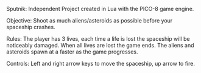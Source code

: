 Sputnik: Independent Project created in Lua with the PICO-8 game engine.

Objective: Shoot as much aliens/asteroids as possible before your spaceship crashes.

Rules: The player has 3 lives, each time a life is lost the spaceship will be noticeably damaged. When all lives are lost the game ends. The aliens and asteroids spawn at a faster as the game progresses.

Controls: Left and right arrow keys to move the spaceship, up arrow to fire.
